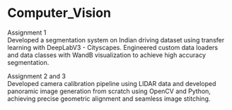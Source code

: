 # Computer_Vision

Assignment 1 <br>
Developed a segmentation system on Indian driving dataset using transfer learning with DeepLabV3 - Cityscapes. Engineered custom data loaders and data classes with WandB visualization to achieve high accuracy segmentation.

Assignment 2 and 3 <br>
Developed camera calibration pipeline using LIDAR data and developed panoramic image generation from scratch using OpenCV and Python, achieving precise geometric alignment and seamless image stitching.
